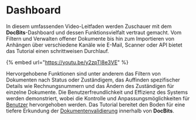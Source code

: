 # Dashboard

In diesem umfassenden Video-Leitfaden werden Zuschauer mit dem **DocBits**-Dashboard und dessen Funktionsvielfalt vertraut gemacht. Vom Filtern und Verwalten offener Dokumente bis hin zum Importieren von Anhängen über verschiedene Kanäle wie E-Mail, Scanner oder API bietet das Tutorial einen schrittweisen Durchlauf.

{% embed url="https://youtu.be/y2zpTl8e3VE" %}

Hervorgehobene Funktionen sind unter anderem das Filtern von Dokumenten nach Status oder Zuständigem, das Auffinden spezifischer Details wie Rechnungsnummern und das Ändern des Zuständigen für einzelne Dokumente. Die Benutzerfreundlichkeit und Effizienz des Systems werden demonstriert, wobei die Kontrolle und Anpassungsmöglichkeiten für [Benutzer](../../../administration-and-setup/settings/global-settings/groups-users-and-permissions/) hervorgehoben werden. Das Tutorial bereitet den Boden für eine tiefere Erkundung der [Dokumentenvalidierung](../validierungsbildschirm/) innerhalb von **DocBits**.
